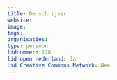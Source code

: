 ```yaml
---
title: De schrijver
website: 
image: 
tags:
organisaties:
type: persoon
lidnummer: 128
lid open nederland: Ja
Lid Creative Commons Network: Nee
---
```


